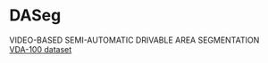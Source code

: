 # DASeg
VIDEO-BASED SEMI-AUTOMATIC DRIVABLE AREA SEGMENTATION  
  [VDA-100 dataset](https://drive.google.com/file/d/1dbBunz27liTMMd2vSq7CkxBrJN2L_sS7/view?usp=drive_link)
                    
